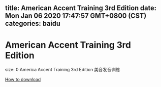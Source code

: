 
title: American Accent Training 3rd Edition
date: Mon Jan 06 2020 17:47:57 GMT+0800 (CST)    
categories: baidu
---

# American Accent Training 3rd Edition
size: 0
 America Accent Training 3rd Edition 美音发音训练
 

[How to download](https://bpcam.bemobtrk.com/go/2ceec3aa-1ca2-46d6-b9ff-aaa5c184517c?jno=2009)